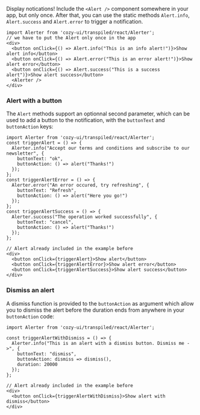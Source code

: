Display notications!
Include the `<Alert />` component somewhere in your app, but only once. After that, you can use the static methods `Alert.info`, `Alert.success` and `Alert.error` to trigger a notification.

```
import Alerter from 'cozy-ui/transpiled/react/Alerter';
// we have to put the Alert only once in the app
<div>
  <button onClick={() => Alert.info("This is an info alert!")}>Show alert info</button>
  <button onClick={() => Alert.error("This is an error alert!")}>Show alert error</button>
  <button onClick={() => Alert.success("This is a success alert")}>Show alert success</button>
  <Alerter />
</div>
```

### Alert with a button

The `Alert` methods support an optionnal second parameter, which can be used to add a button to the notification, with the `buttonText` and `buttonAction` keys:

```
import Alerter from 'cozy-ui/transpiled/react/Alerter';
const triggerAlert = () => {
  Alerter.info("Accept our terms and conditions and subscribe to our newsletter", {
    buttonText: "ok",
    buttonAction: () => alert("Thanks!")
  });
};
const triggerAlertError = () => {
  Alerter.error("An error occured, try refreshing", {
    buttonText: "Refresh",
    buttonAction: () => alert("Here you go!")
  });
};
const triggerAlertSuccess = () => {
  Alerter.success("The operation worked successfully", {
    buttonText: "cancel",
    buttonAction: () => alert("Thanks!")
  });
};

// Alert already included in the example before
<div>
  <button onClick={triggerAlert}>Show alert</button>
  <button onClick={triggerAlertError}>Show alert error</button>
  <button onClick={triggerAlertSuccess}>Show alert success</button>
</div>
```

### Dismiss an alert

A dismiss function is provided to the `buttonAction` as argument which allow you to dismiss the alert before the duration ends from anywhere in your `buttonAction` code:

```
import Alerter from 'cozy-ui/transpiled/react/Alerter';

const triggerAlertWithDismiss = () => {
  Alerter.info("This is an alert with a dismiss button. Dismiss me ->", {
    buttonText: "dismiss",
    buttonAction: dismiss => dismiss(),
    duration: 20000
  });
};

// Alert already included in the example before
<div>
  <button onClick={triggerAlertWithDismiss}>Show alert with dismiss</button>
</div>
```
